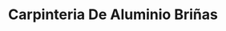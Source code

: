 ---
title: "Carpinteria De Aluminio Briñas"
url: /san-fulgencio/carpinteria-de-aluminio-brinas/
shop: Schlosserei
---